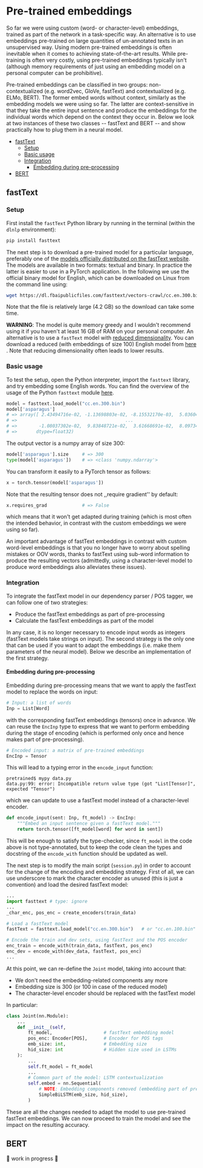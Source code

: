 # Pre-trained embeddings

So far we were using custom (word- or character-level) embeddings, trained as
part of the network in a task-specific way.  An alternative is to use
embeddings pre-trained on large quantities of un-annotated texts in an
unsupervised way.  Using modern pre-trained embeddings is often inevitable when
it comes to achieving state-of-the-art results.  While pre-training is often
very costly, using pre-trained embeddings typically isn't (although memory
requirements of just using an embedding model on a personal computer can be
prohibitive).

Pre-trained embeddings can be classified in two groups: non-contextualized
(e.g. word2vec, GloVe, fastText) and contextualized (e.g. ELMo, BERT).  The
former embed words without context, similarly as the embedding models we were
using so far.   The latter are context-sensitive in that they take the entire
input sentence and produce the embeddings for the individual words which depend
on the context they occur in.  Below we look at two instances of these two
classes -- fastText and BERT -- and show practically how to plug them in a
neural model.

<!-- START doctoc generated TOC please keep comment here to allow auto update -->
<!-- DON'T EDIT THIS SECTION, INSTEAD RE-RUN doctoc TO UPDATE -->


- [fastText](#fasttext)
  - [Setup](#setup)
  - [Basic usage](#basic-usage)
  - [Integration](#integration)
    - [Embedding during pre-processing](#embedding-during-pre-processing)
- [BERT](#bert)

<!-- END doctoc generated TOC please keep comment here to allow auto update -->


## fastText

### Setup

First install the `fastText` Python library by running in the terminal (within
the `dlnlp` environment):
```bash
pip install fasttext
```
The next step is to download a pre-trained model for a particular language,
preferably one of the [models officially distributed on the fastText
website][fasttext-models].  The models are available in two formats: textual
and binary.  In practice the latter is easier to use in a PyTorch application.
In the following we use the official binary model for English, which can be
downloaded on Linux from the command line using:
```bash
wget https://dl.fbaipublicfiles.com/fasttext/vectors-crawl/cc.en.300.bin.gz
```
Note that the file is relatively large (4.2 GB) so the download can take some
time.

**WARNING**: The model is quite memory greedy and I wouldn't recommend using it
if you haven't at least 16 GB of RAM on your personal computer.  An alternative
is to use a `fastText` model with [reduced
dimensionality][fasttext-reduce-dim].  You can download a reduced (with
embeddings of size 100) English model from [here][fasttext-en-100] .  Note that
reducing dimensionality often leads to lower results.


### Basic usage

To test the setup, open the Python interpreter, import the `fasttext` library,
and try embedding some English words.  You can find the overview of the usage
of the Python `fasttext` module [here][fasttext-python-usage-overview].
```python
model = fasttext.load_model("cc.en.300.bin")
model['asparagus']
# => array([ 2.43494716e-02, -1.13698803e-02, -8.15532170e-03,  5.03604002e-02,
# =>                                        ...
# =>        -1.08037302e-02,  9.83848721e-02,  3.61668691e-02,  8.09734687e-03],
# =>       dtype=float32)
```
The output vector is a numpy array of size 300:
```python
model['asparagus'].size     # => 300
type(model['asparagus'])    # => <class 'numpy.ndarray'>
```
You can transform it easily to a PyTorch tensor as follows:
```python
x = torch.tensor(model['asparagus'])
```
Note that the resulting tensor does not ,,require gradient'' by default: 
```python
x.requires_grad             # => False
```
which means that it won't get adapted during training (which is most often the
intended behavior, in contrast with the custom embeddings we were using so
far).

An important advantage of fastText embeddings in contrast with custom
word-level embeddings is that you no longer have to worry about spelling
mistakes or OOV words, thanks to fastText using sub-word information to produce
the resulting vectors (admittedly, using a character-level model to produce
word embeddings also alleviates these issues).
<!--
```python
model['asparags']
# => array([ 1.54658407e-03,  6.71681017e-02,  9.10522602e-03,  6.13789335e-02,
# =>        -7.91550986e-03,  1.44495629e-02,  2.46534199e-02,  3.39101180e-02],
# =>       dtype=float32)
```
-->

### Integration

To integrate the fastText model in our dependency parser / POS tagger, we can
follow one of two strategies:
* Produce the fastText embeddings as part of pre-processing
* Calculate the fastText embeddings as part of the model

In any case, it is no longer necessary to encode input words as integers
(fastText models take strings on input).  The second strategy is the only one
that can be used if you want to adapt the embeddings (i.e. make them parameters
of the neural model).  Below we describe an implementation of the first
strategy.

#### Embedding during pre-processing

Embedding during pre-processing means that we want to apply the fastText model
to replace the words on input:
```python
# Input: a list of words
Inp = List[Word]
```
with the corresponding fastText embeddings (tensors) once in advance.  We can
reuse the `EncInp` type to express that we want to perform embedding during the
stage of encoding (which is performed only once and hence makes part of
pre-processing).
```python
# Encoded input: a matrix of pre-trained embeddings
EncInp = Tensor
```
This will lead to a typing error in the `encode_input` function:
```console
pretrained$ mypy data.py
data.py:99: error: Incompatible return value type (got "List[Tensor]", expected "Tensor")
```
which we can update to use a fastText model instead of a character-level
encoder.
```python
def encode_input(sent: Inp, ft_model) -> EncInp:
    """Embed an input sentence given a fastText model."""
    return torch.tensor([ft_model[word] for word in sent])
```
This will be enough to satisfy the type-checker, since `ft_model` in the code
above is not type-annotated, but to keep the code clean the types and docstring
of the `encode_with` function should be updated as well.

The next step is to modify the main script (`session.py`) in order to account
for the change of the encoding and embedding strategy.  First of all, we can
use underscore to mark the character encoder as unused (this is just a
convention) and load the desired fastText model:
```python
...
import fasttext # type: ignore
...
_char_enc, pos_enc = create_encoders(train_data)

# Load a fastText model
fastText = fasttext.load_model("cc.en.300.bin")   # or "cc.en.100.bin"

# Encode the train and dev sets, using fastText and the POS encoder
enc_train = encode_with(train_data, fastText, pos_enc)
enc_dev = encode_with(dev_data, fastText, pos_enc)
...
```
At this point, we can re-define the `Joint` model, taking into account that:
* We don't need the embedding-related components any more
* Embedding size is 300 (or 100 in case of the reduced model)
* The character-level encoder should be replaced with the fastText model

In particular:
```python
class Joint(nn.Module):
    ...
    def __init__(self,
        ft_model,                   # fastText embedding model
        pos_enc: Encoder[POS],      # Encoder for POS tags
        emb_size: int,              # Embedding size
        hid_size: int               # Hidden size used in LSTMs
    ):
        ...
        self.ft_model = ft_model
        ...
        # Common part of the model: LSTM contextualization
        self.embed = nn.Sequential(
            # NOTE: Embedding components removed (embedding part of pre-processing)
            SimpleBiLSTM(emb_size, hid_size),
        )
```

These are all the changes needed to adapt the model to use pre-trained fastText
embeddings.  We can now proceed to train the model and see the impact on the
resulting accuracy.


## BERT

:construction: work in progress :construction:



[fasttext-models]: https://fasttext.cc/docs/en/crawl-vectors.html#models "Official fastText models for 157 languages"
[fasttext-en-100]: https://user.phil.hhu.de/~waszczuk/treegrasp/fasttext/cc.en.100.bin.gz
[fasttext-python-usage-overview]: https://fasttext.cc/docs/en/python-module.html#usage-overview
[fasttext-reduce-dim]: https://fasttext.cc/docs/en/crawl-vectors.html#adapt-the-dimension

